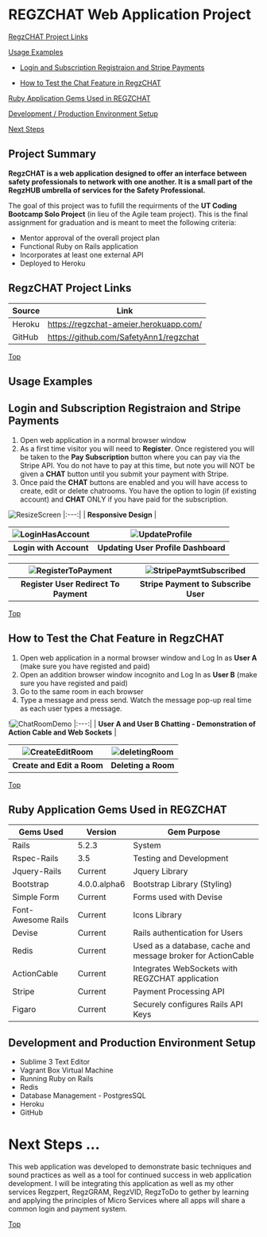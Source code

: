 # REGZCHAT Web Application Project

[RegzCHAT Project Links](#regzchat-project-links)

[Usage Examples](#usage-examples)

- [Login and Subscription Registraion and Stripe Payments ](#login-and-subscription-registraion-and-stripe-payments )

- [How to Test the Chat Feature in RegzCHAT](#how-to-test-the-chat-feature-in-regzchat)

[Ruby Application Gems Used in REGZCHAT](#ruby-application-gems-used-in-regzchat)

[Development / Production Environment Setup](#development-and-production-environment-setup)

[Next Steps](#next-steps)


## Project Summary

**RegzCHAT is a web application designed to offer an interface between safety professionals to network with one another.  It is a small part of the RegzHUB umbrella of services for the Safety Professional.**

The goal of this project was to fufill the requirments of the **UT Coding Bootcamp Solo Project** (in lieu of the Agile team project).  This is the final assignment for graduation and is meant to meet the following criteria:

- Mentor approval of the overall project plan
- Functional Ruby on Rails application
- Incorporates at least one external API
- Deployed to Heroku

## RegzCHAT Project Links
| Source | Link |
| ------ | ------ |
| Heroku | https://regzchat-ameier.herokuapp.com/ |
| GitHub | https://github.com/SafetyAnn1/regzchat |

[Top](#regzchat-web-application-project)
## Usage Examples

## Login and Subscription Registraion and Stripe Payments 
1. Open web application in a normal browser window 
2. As a first time visitor you will need to **Register**.  Once registered you will be taken to the **Pay Subscription** button where you can pay via the Stripe API.  You do not have to pay at this time, but note you will NOT be given a **CHAT** button until you submit your payment with Stripe.
3. Once paid the **CHAT** buttons are enabled and you will have access to create, edit or delete chatrooms. You have the option to login (if existing account) and **CHAT** ONLY if you have paid for the subscription.

![ResizeScreen](https://user-images.githubusercontent.com/52673792/71102580-5d1d0400-217e-11ea-829d-cae1d398fa28.gif)
|:---:|
| **Responsive Design** |

| ![LoginHasAccount](https://user-images.githubusercontent.com/52673792/71105816-c5baaf80-2183-11ea-8d1b-ade32c48ce81.gif)  | ![UpdateProfile](https://user-images.githubusercontent.com/52673792/71106136-66a96a80-2184-11ea-8021-a161df773df0.gif) |
|:---:|:---:|
| **Login with Account** | **Updating User Profile Dashboard** | 

| ![RegisterToPayment](https://user-images.githubusercontent.com/52673792/71107474-bee16c00-2186-11ea-8ae9-45332213d659.gif)  | ![StripePaymtSubscribed](https://user-images.githubusercontent.com/52673792/71107760-5ba40980-2187-11ea-8959-204dbe8461e4.gif) |
|:---:|:---:|
| **Register User Redirect To Payment** | **Stripe Payment to Subscribe User** | 

[Top](#regzchat-web-application-project)
## How to Test the Chat Feature in RegzCHAT

1. Open web application in a normal browser window and Log In as **User A** (make sure you have registed and paid)
2. Open an addition browser window incognito and Log In as **User B** (make sure you have registed and paid)
3. Go to the same room in each browser
4. Type a message and press send.  Watch the message pop-up real time as each user types a message.

!![ChatRoomDemo](https://user-images.githubusercontent.com/52673792/71127225-468fa080-21b0-11ea-9d10-b2aa70ba7527.gif)
|:---:|
| **User A and User B Chatting - Demonstration of Action Cable and Web Sockets** |

| ![CreateEditRoom](https://user-images.githubusercontent.com/52673792/71128174-3c6ea180-21b2-11ea-8739-0ab2cf502f97.gif)  | ![deletingRoom](https://user-images.githubusercontent.com/52673792/71128207-53ad8f00-21b2-11ea-81da-b4e01e4b8374.gif) |
|:---:|:---:|
| **Create and Edit a Room** | **Deleting a Room** | 


[Top](#regzchat-web-application-project)
## Ruby Application Gems Used in REGZCHAT

| Gems Used | Version |  Gem Purpose |
| ------ | ------ | ------ |
| Rails | 5.2.3 | System |
| Rspec-Rails | 3.5 |  Testing and Development |
| Jquery-Rails | Current | Jquery Library |
| Bootstrap | 4.0.0.alpha6 | Bootstrap Library (Styling) |
| Simple Form | Current | Forms used with Devise |
| Font-Awesome Rails | Current | Icons Library |
| Devise | Current | Rails authentication for Users |
| Redis | Current | Used as a database, cache and message broker for ActionCable |
| ActionCable | Current | Integrates WebSockets with REGZCHAT application |
| Stripe | Current | Payment Processing API |
| Figaro| Current | Securely configures Rails API Keys |


## Development and Production Environment Setup

- Sublime 3 Text Editor
- Vagrant Box Virtual Machine
- Running Ruby on Rails
- Redis
- Database Management - PostgresSQL
- Heroku
- GitHub


# Next Steps ... 

This web application was developed to demonstrate basic techniques and sound practices as well as a tool for continued success in web application development. I will be integrating this application as well as my other services Regzpert, RegzGRAM, RegzVID, RegzToDo to gether by learning and applying the principles of Micro Services where all apps will share a common login and payment system.

[Top](#regzchat-web-application-project)

